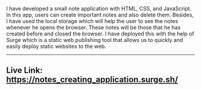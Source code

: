 I have developed a small note application with HTML, CSS, and JavaScript. In this app, users can create important notes and also delete them. Besides, I have used the local storage which will help the user to see the notes whenever he opens the browser. These notes will be those that he has created before and closed the browser. I have deployed this with the help of Surge which is a static web publishing tool that allows us to quickly and easily deploy static websites to the web.

-----------------------------------
Live Link:
https://notes_creating_application.surge.sh/
-----------------------------------
